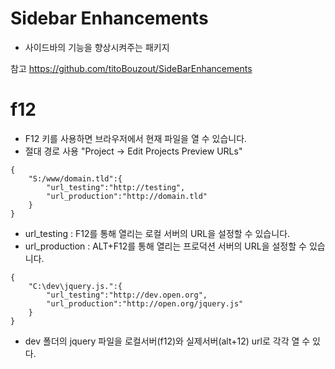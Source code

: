 # Sidebar Enhancements
- 사이드바의 기능을 향상시켜주는 패키지

참고 https://github.com/titoBouzout/SideBarEnhancements

# f12
- F12 키를 사용하면 브라우저에서 현재 파일을 열 수 있습니다.
- 절대 경로 사용 "Project -> Edit Projects Preview URLs"
```
{
	"S:/www/domain.tld":{
		"url_testing":"http://testing",
		"url_production":"http://domain.tld"
	}
}
```
- url_testing : F12를 통해 열리는 로컬 서버의 URL을 설정할 수 있습니다.
- url_production : ALT+F12를 통해 열리는 프로덕션 서버의 URL을 설정할 수 있습니다.
```
{
	"C:\dev\jquery.js.":{
		"url_testing":"http://dev.open.org",
		"url_production":"http://open.org/jquery.js"
	}
}
```
- dev 폴더의 jquery 파일을 로컬서버(f12)와 실제서버(alt+12) url로 각각 열 수 있다.
